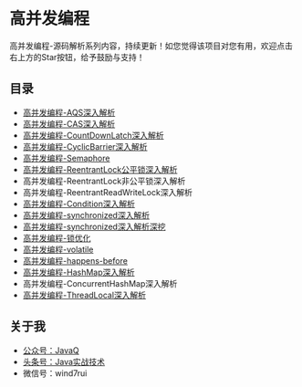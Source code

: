 # 高并发编程
高并发编程-源码解析系列内容，持续更新！如您觉得该项目对您有用，欢迎点击右上方的Star按钮，给予鼓励与支持！

## 目录

* [高并发编程-AQS深入解析](https://mp.weixin.qq.com/s/91W0bEqBNIZaqFnpdrLXfA)
* [高并发编程-CAS深入解析](https://github.com/wind7rui/HighConcurrency/blob/master/CAS.md)
* [高并发编程-CountDownLatch深入解析](https://mp.weixin.qq.com/s/jWI5rLwDB2yZIC3tPn5Vog)
* [高并发编程-CyclicBarrier深入解析](https://github.com/wind7rui/HighConcurrency/blob/master/CyclicBarrier.md)
* [高并发编程-Semaphore](https://github.com/wind7rui/HighConcurrency/blob/master/Semaphore.md)
* [高并发编程-ReentrantLock公平锁深入解析](https://github.com/wind7rui/HighConcurrency/blob/master/ReentrantLock-fair.md)
* 高并发编程-ReentrantLock非公平锁深入解析
* 高并发编程-ReentrantReadWriteLock深入解析
* [高并发编程-Condition深入解析](https://github.com/wind7rui/HighConcurrency/blob/master/Condition.md)
* [高并发编程-synchronized深入解析](https://github.com/wind7rui/HighConcurrency/blob/master/synchronized.md)
* [高并发编程-synchronized深入解析深挖](https://github.com/wind7rui/HighConcurrency/blob/master/synchronized-ext.md)
* [高并发编程-锁优化](https://github.com/wind7rui/HighConcurrency/blob/master/lock-optimization.md)
* [高并发编程-volatile](https://github.com/wind7rui/HighConcurrency/blob/master/volatile.md)
* [高并发编程-happens-before](https://github.com/wind7rui/HighConcurrency/blob/master/happens-before.md)
* [高并发编程-HashMap深入解析](https://github.com/wind7rui/HighConcurrency/blob/master/HashMap.md)
* 高并发编程-ConcurrentHashMap深入解析
* [高并发编程-ThreadLocal深入解析](https://github.com/wind7rui/HighConcurrency/blob/master/ThreadLocal.md)

## 关于我
* [公众号：JavaQ](https://mp.weixin.qq.com/s/QE2PY9B4iFFV9gCabkJzcw?_blank)
* [头条号：Java实战技术](https://www.toutiao.com/c/user/62859607968/#mid=1575311975640078)
* 微信号：wind7rui


